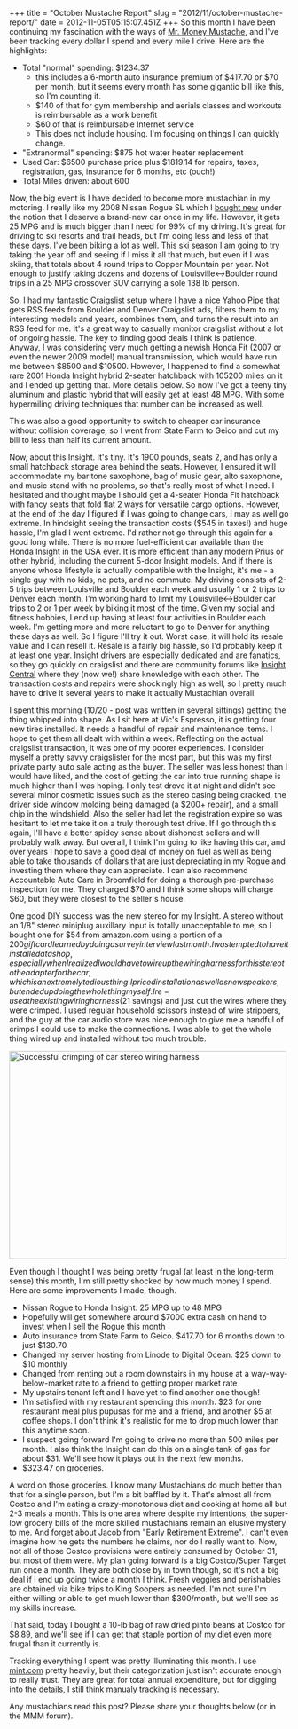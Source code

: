 +++
title = "October Mustache Report"
slug = "2012/11/october-mustache-report/"
date = 2012-11-05T05:15:07.451Z
+++
So this month I have been continuing my fascination with the ways of [Mr. Money Mustache](http://mrmoneymustache.com), and I've been tracking every dollar I spend and every mile I drive. Here are the highlights:

* Total "normal" spending: $1234.37
  * this includes a 6-month auto insurance premium of $417.70 or $70 per month, but it seems every month has some gigantic bill like this, so I'm counting it.
  * $140 of that for gym membership and aerials classes and workouts is reimbursable as a work benefit
  * $60 of that is reimbursable Internet service
  * This does not include housing. I'm focusing on things I can quickly change.
* "Extranormal" spending: $875 hot water heater replacement
* Used Car: $6500 purchase price plus $1819.14 for repairs, taxes, registration, gas, insurance for 6 months, etc (ouch!)
* Total Miles driven: about 600

Now, the big event is I have decided to become more mustachian in my motoring. I really like my 2008 Nissan Rogue SL which I [bought new](/persblog/2008/11/four-visitors-in-a-month) under the notion that I deserve a brand-new car once in my life. However, it gets 25 MPG and is much bigger than I need for 99% of my driving. It's great for driving to ski resorts and trail heads, but I'm doing less and less of that these days. I've been biking a lot as well. This ski season I am going to try taking the year off and seeing if I miss it all that much, but even if I was skiing, that totals about 4 round trips to Copper Mountain per year. Not enough to justify taking dozens and dozens of Louisville<->Boulder round trips in a 25 MPG crossover SUV carrying a sole 138 lb person.

So, I had my fantastic Craigslist setup where I have a nice [Yahoo Pipe](http://pipes.yahoo.com) that gets RSS feeds from Boulder and Denver Craigslist ads, filters them to my interesting models and years, combines them, and turns the result into an RSS feed for me. It's a great way to casually monitor craigslist without a lot of ongoing hassle. The key to finding good deals I think is patience. Anyway, I was considering very much getting a newish Honda Fit (2007 or even the newer 2009 model) manual transmission, which would have run me between $8500 and $10500. However, I happened to find a somewhat rare 2001 Honda Insight hybrid 2-seater hatchback with 105200 miles on it and I ended up getting that. More details below. So now I've got a teeny tiny aluminum and plastic hybrid that will easily get at least 48 MPG. With some hypermiling driving techniques that number can be increased as well.

This was also a good opportunity to switch to cheaper car insurance without collision coverage, so I went from State Farm to Geico and cut my bill to less than half its current amount.

Now, about this Insight. It's tiny. It's 1900 pounds, seats 2, and has only a small hatchback storage area behind the seats. However, I ensured it will accommodate my baritone saxophone, bag of music gear, alto saxophone, and music stand with no problems, so that's really most of what I need. I hesitated and thought maybe I should get a 4-seater Honda Fit hatchback with fancy seats that fold flat 2 ways for versatile cargo options. However, at the end of the day I figured if I was going to change cars, I may as well go extreme. In hindsight seeing the transaction costs ($545 in taxes!) and huge hassle, I'm glad I went extreme. I'd rather not go through this again for a good long while. There is no more fuel-efficient car available than the Honda Insight in the USA ever. It is more efficient than any modern Prius or other hybrid, including the current 5-door Insight models. And if there is anyone whose lifestyle is actually compatible with the Insight, it's me - a single guy with no kids, no pets, and no commute. My driving consists of 2-5 trips between Louisville and Boulder each week and usually 1 or 2 trips to Denver each month. I'm working hard to limit my Louisville<->Boulder car trips to 2 or 1 per week by biking it most of the time. Given my social and fitness hobbies, I end up having at least four activities in Boulder each week. I'm getting more and more reluctant to go to Denver for anything these days as well. So I figure I'll try it out. Worst case, it will hold its resale value and I can resell it. Resale is a fairly big hassle, so I'd probably keep it at least one year. Insight drivers are especially dedicated and are fanatics, so they go quickly on craigslist and there are community forums like [Insight Central](http://insightcentral.net) where they (now we!) share knowledge with each other. The transaction costs and repairs were shockingly high as well, so I pretty much have to drive it several years to make it actually Mustachian overall.

I spent this morning (10/20 - post was written in several sittings) getting the thing whipped into shape. As I sit here at Vic's Espresso, it is getting four new tires installed. It needs a handful of repair and maintenance items. I hope to get them all dealt with within a week. Reflecting on the actual craigslist transaction, it was one of my poorer experiences. I consider myself a pretty savvy craigslister for the most part, but this was my first private party auto sale acting as the buyer. The seller was less honest than I would have liked, and the cost of getting the car into true running shape is much higher than I was hoping. I only test drove it at night and didn't see several minor cosmetic issues such as the stereo casing being cracked, the driver side window molding being damaged (a $200+ repair), and a small chip in the windshield. Also the seller had let the registration expire so was hesitant to let me take it on a truly thorough test drive. If I go through this again, I'll have a better spidey sense about dishonest sellers and will probably walk away. But overall, I think I'm going to like having this car, and over years I hope to save a good deal of money on fuel as well as being able to take thousands of dollars that are just depreciating in my Rogue and investing them where they can appreciate. I can also recommend Accountable Auto Care in Broomfield for doing a thorough pre-purchase inspection for me. They charged $70 and I think some shops will charge $60, but they were closest to the seller's house.

One good DIY success was the new stereo for my Insight. A stereo without an 1/8" stereo miniplug auxillary input is totally unacceptable to me, so I bought one for $54 from amazon.com using a portion of a $200 gift card I earned by doing a survey interview last month. I was tempted to have it installed at a shop, especially when I realized I would have to wire up the wiring harness for this stereo to the adapter for the car, which is an extremely tedious thing. I priced installation as well as new speakers, but ended up doing the whole thing myself. I re-used the existing wiring harness ($21 savings) and just cut the wires where they were crimped. I used regular household scissors instead of wire strippers, and the guy at the car audio store was nice enough to give me a handful of crimps I could use to make the connections. I was able to get the whole thing wired up and installed without too much trouble.

<a href="https://www.flickr.com/photos/88096431@N00/8131690369/" title="Successful crimping of car stereo wiring harness by Peter Lyons, on Flickr"><img src="https://farm9.staticflickr.com/8331/8131690369_cc25ee9b15.jpg" width="500" height="375" alt="Successful crimping of car stereo wiring harness"></a>

Even though I thought I was being pretty frugal (at least in the long-term sense) this month, I'm still pretty shocked by how much money I spend. Here are some improvements I made, though.

* Nissan Rogue to Honda Insight: 25 MPG up to 48 MPG
* Hopefully will get somewhere around $7000 extra cash on hand to invest when I sell the Rogue this month
* Auto insurance from State Farm to Geico. $417.70 for 6 months down to just $130.70
* Changed my server hosting from Linode to Digital Ocean. $25 down to $10 monthly
* Changed from renting out a room downstairs in my house at a way-way-below-market rate to a friend to getting proper market rate
* My upstairs tenant left and I have yet to find another one though!
* I'm satisfied with my restaurant spending this month. $23 for one restaurant meal plus pupusas for me and a friend, and another $5 at coffee shops. I don't think it's realistic for me to drop much lower than this anytime soon.
* I suspect going forward I'm going to drive no more than 500 miles per month. I also think the Insight can do this on a single tank of gas for about $31. We'll see how it plays out in the next few months.
* $323.47 on groceries.

A word on those groceries. I know many Mustachians do much better than that for a single person, but I'm a bit baffled by it. That's almost all from Costco and I'm eating a crazy-monotonous diet and cooking at home all but 2-3 meals a month. This is one area where despite my intentions, the super-low grocery bills of the more skilled mustachians remain an elusive mystery to me. And forget about Jacob from "Early Retirement Extreme". I can't even imagine how he gets the numbers he claims, nor do I really want to.
 Now, not all of those Costco provisions were entirely consumed by October 31, but most of them were. My plan going forward is a big Costco/Super Target run once a month. They are both close by in town though, so it's not a big deal if I end up going twice a month I think.  Fresh veggies and perishables are obtained via  bike trips to King Soopers as needed. I'm not sure I'm either willing or able to get much lower than $300/month, but we'll see as my skills increase.

 That said, today I bought a 10-lb bag of raw dried pinto beans at Costco for $8.89, and we'll see if I can get that staple portion of my diet even more frugal than it currently is.

Tracking everything I spent was pretty illuminating this month. I use [mint.com](http://mint.com) pretty heavily, but their categorization just isn't accurate enough to really trust. They are great for total annual expenditure, but for digging into the details, I still think manualy tracking is necessary.

Any mustachians read this post? Please share your thoughts below (or in the MMM forum).
